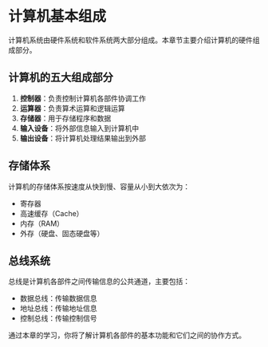 # 计算机基本组成

计算机系统由硬件系统和软件系统两大部分组成。本章节主要介绍计算机的硬件组成部分。

## 计算机的五大组成部分

1. **控制器**：负责控制计算机各部件协调工作
2. **运算器**：负责算术运算和逻辑运算
3. **存储器**：用于存储程序和数据
4. **输入设备**：将外部信息输入到计算机中
5. **输出设备**：将计算机处理结果输出到外部

## 存储体系

计算机的存储体系按速度从快到慢、容量从小到大依次为：
- 寄存器
- 高速缓存（Cache）
- 内存（RAM）
- 外存（硬盘、固态硬盘等）

## 总线系统

总线是计算机各部件之间传输信息的公共通道，主要包括：
- 数据总线：传输数据信息
- 地址总线：传输地址信息
- 控制总线：传输控制信号

通过本章的学习，你将了解计算机各部件的基本功能和它们之间的协作方式。